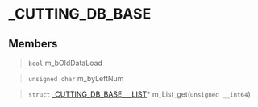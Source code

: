 # _CUTTING_DB_BASE
 
## Members
 
> `bool` m_bOldDataLoad
 
> `unsigned char` m_byLeftNum
 
> `struct` [_CUTTING_DB_BASE___LIST](lua/classes/_CUTTING_DB_BASE___LIST.md)* m_List_get(`unsigned __int64`)
 

